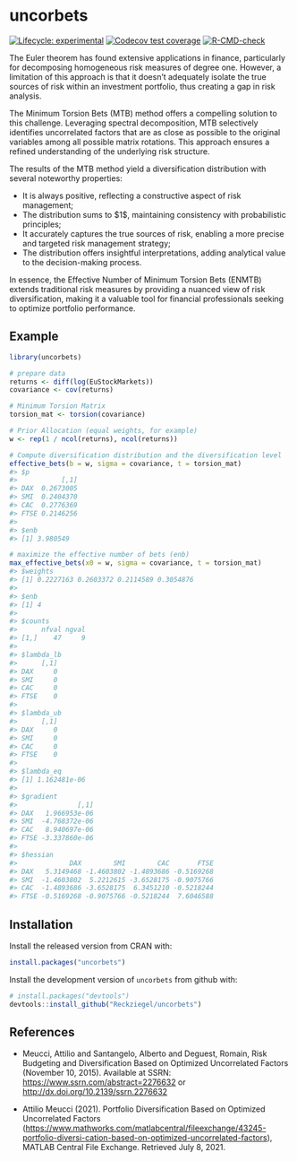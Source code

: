 
<!-- README.md is generated from README.Rmd. Please edit that file -->

# uncorbets

<!-- badges: start -->

[![Lifecycle:
experimental](https://img.shields.io/badge/lifecycle-experimental-orange.svg)](https://lifecycle.r-lib.org/articles/stages.html#experimental)
[![Codecov test
coverage](https://codecov.io/gh/Reckziegel/uncorbets/branch/main/graph/badge.svg)](https://codecov.io/gh/Reckziegel/uncorbets?branch=main)
[![R-CMD-check](https://github.com/Reckziegel/uncorbets/actions/workflows/R-CMD-check.yaml/badge.svg)](https://github.com/Reckziegel/uncorbets/actions/workflows/R-CMD-check.yaml)
<!-- badges: end -->

The Euler theorem has found extensive applications in finance,
particularly for decomposing homogeneous risk measures of degree one.
However, a limitation of this approach is that it doesn’t adequately
isolate the true sources of risk within an investment portfolio, thus
creating a gap in risk analysis.

The Minimum Torsion Bets (MTB) method offers a compelling solution to
this challenge. Leveraging spectral decomposition, MTB selectively
identifies uncorrelated factors that are as close as possible to the
original variables among all possible matrix rotations. This approach
ensures a refined understanding of the underlying risk structure.

The results of the MTB method yield a diversification distribution with
several noteworthy properties:

- It is always positive, reflecting a constructive aspect of risk
  management;
- The distribution sums to \$1\$, maintaining consistency with
  probabilistic principles;
- It accurately captures the true sources of risk, enabling a more
  precise and targeted risk management strategy;
- The distribution offers insightful interpretations, adding analytical
  value to the decision-making process.

In essence, the Effective Number of Minimum Torsion Bets (ENMTB) extends
traditional risk measures by providing a nuanced view of risk
diversification, making it a valuable tool for financial professionals
seeking to optimize portfolio performance.

## Example

``` r
library(uncorbets)

# prepare data
returns <- diff(log(EuStockMarkets))
covariance <- cov(returns)

# Minimum Torsion Matrix
torsion_mat <- torsion(covariance)

# Prior Allocation (equal weights, for example)
w <- rep(1 / ncol(returns), ncol(returns))

# Compute diversification distribution and the diversification level
effective_bets(b = w, sigma = covariance, t = torsion_mat)
#> $p
#>           [,1]
#> DAX  0.2673005
#> SMI  0.2404370
#> CAC  0.2776369
#> FTSE 0.2146256
#> 
#> $enb
#> [1] 3.980549

# maximize the effective number of bets (enb)
max_effective_bets(x0 = w, sigma = covariance, t = torsion_mat)
#> $weights
#> [1] 0.2227163 0.2603372 0.2114589 0.3054876
#> 
#> $enb
#> [1] 4
#> 
#> $counts
#>      nfval ngval
#> [1,]    47     9
#> 
#> $lambda_lb
#>      [,1]
#> DAX     0
#> SMI     0
#> CAC     0
#> FTSE    0
#> 
#> $lambda_ub
#>      [,1]
#> DAX     0
#> SMI     0
#> CAC     0
#> FTSE    0
#> 
#> $lambda_eq
#> [1] 1.162481e-06
#> 
#> $gradient
#>               [,1]
#> DAX   1.966953e-06
#> SMI  -4.768372e-06
#> CAC   8.940697e-06
#> FTSE -3.337860e-06
#> 
#> $hessian
#>             DAX        SMI        CAC       FTSE
#> DAX   5.3149468 -1.4603802 -1.4893686 -0.5169268
#> SMI  -1.4603802  5.2212615 -3.6528175 -0.9075766
#> CAC  -1.4893686 -3.6528175  6.3451210 -0.5218244
#> FTSE -0.5169268 -0.9075766 -0.5218244  7.6046588
```

## Installation

Install the released version from CRAN with:

``` r
install.packages("uncorbets")
```

Install the development version of `uncorbets` from github with:

``` r
# install.packages("devtools")
devtools::install_github("Reckziegel/uncorbets")
```

## References

- Meucci, Attilio and Santangelo, Alberto and Deguest, Romain, Risk
  Budgeting and Diversification Based on Optimized Uncorrelated Factors
  (November 10, 2015). Available at SSRN:
  <https://www.ssrn.com/abstract=2276632> or
  <http://dx.doi.org/10.2139/ssrn.2276632>

- Attilio Meucci (2021). Portfolio Diversification Based on Optimized
  Uncorrelated Factors
  (<https://www.mathworks.com/matlabcentral/fileexchange/43245-portfolio-diversi-cation-based-on-optimized-uncorrelated-factors>),
  MATLAB Central File Exchange. Retrieved July 8, 2021.
